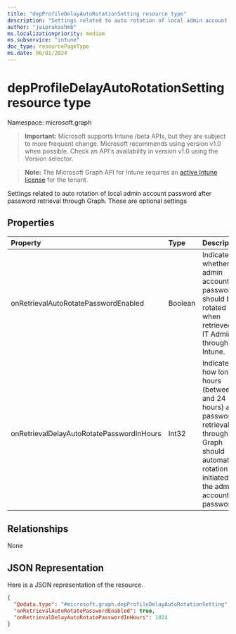 ```yaml
---
title: "depProfileDelayAutoRotationSetting resource type"
description: "Settings related to auto rotation of local admin account password after password retrieval through Graph. These are optional settings"
author: "jaiprakashmb"
ms.localizationpriority: medium
ms.subservice: "intune"
doc_type: resourcePageType
ms.date: 08/01/2024
---
```


# depProfileDelayAutoRotationSetting resource type

Namespace: microsoft.graph

> **Important:** Microsoft supports Intune /beta APIs, but they are subject to more frequent change. Microsoft recommends using version v1.0 when possible. Check an API's availability in version v1.0 using the Version selector.

> **Note:** The Microsoft Graph API for Intune requires an [active Intune license](https://go.microsoft.com/fwlink/?linkid=839381) for the tenant.

Settings related to auto rotation of local admin account password after password retrieval through Graph. These are optional settings

## Properties
|Property|Type|Description|
|:---|:---|:---|
|onRetrievalAutoRotatePasswordEnabled|Boolean|Indicates whether the admin account password should be rotated when retrieved by IT Admin through Intune.|
|onRetrievalDelayAutoRotatePasswordInHours|Int32|Indicates how long in hours (between 1 and 24 hours) after password retrieval through Graph should automatic rotation be initiated for the admin account password.|

## Relationships
None

## JSON Representation
Here is a JSON representation of the resource.
<!-- {
  "blockType": "resource",
  "@odata.type": "microsoft.graph.depProfileDelayAutoRotationSetting"
}
-->
``` json
{
  "@odata.type": "#microsoft.graph.depProfileDelayAutoRotationSetting",
  "onRetrievalAutoRotatePasswordEnabled": true,
  "onRetrievalDelayAutoRotatePasswordInHours": 1024
}
```